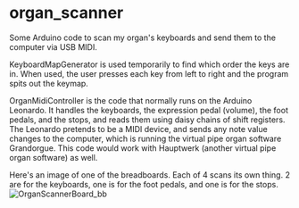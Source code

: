 # organ_scanner
Some Arduino code to scan my organ's keyboards and send them to the computer via USB MIDI.

KeyboardMapGenerator is used temporarily to find which order the keys are in. When used, the user presses each key from left to right and the program spits out the keymap.

OrganMidiController is the code that normally runs on the Arduino Leonardo. It handles the keyboards, the expression pedal (volume), the foot pedals, and the stops, and reads them using daisy chains of shift registers. The Leonardo pretends to be a MIDI device, and sends any note value changes to the computer, which is running the virtual pipe organ software Grandorgue. This code would work with Hauptwerk (another virtual pipe organ software) as well.


Here's an image of one of the breadboards. Each of 4 scans its own thing. 2 are for the keyboards, one is for the foot pedals, and one is for the stops.
![OrganScannerBoard_bb](https://user-images.githubusercontent.com/9698126/154719326-144a1ad8-c126-46bb-a175-4c7c5d882055.jpg)
